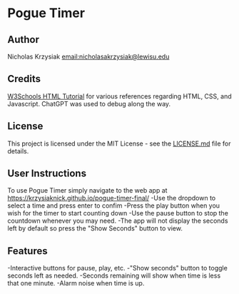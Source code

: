 # Pogue Timer

## Author
Nicholas Krzysiak [email:nicholasakrzysiak@lewisu.edu](mailto:nicholasakrzysiak@lewisu.edu)

## Credits
[W3Schools HTML Tutorial](https://www.w3schools.com) for various references regarding HTML, CSS, and Javascript.
ChatGPT was used to debug along the way.
## License
This project is licensed under the MIT License - see the [LICENSE.md](LICENSE) file for details.

## User Instructions
To use Pogue Timer simply navigate to the web app at https://krzysiaknick.github.io/pogue-timer-final/
-Use the dropdown to select a time and press enter to confim
-Press the play button when you wish for the timer to start counting down
-Use the pause button to stop the countdown whenever you may need. 
-The app will not display the seconds left by default so press the "Show Seconds" button to view.

## Features
-Interactive buttons for pause, play, etc.
-"Show seconds" button to toggle seconds left as needed.
-Seconds remaining will show when time is less that one minute.
-Alarm noise when time is up.
